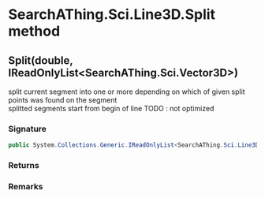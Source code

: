 # SearchAThing.Sci.Line3D.Split method
## Split(double, IReadOnlyList<SearchAThing.Sci.Vector3D>)
split current segment into one or more depending on which of given split points was found on the segment            
            splitted segments start from begin of line
            TODO : not optimized

### Signature
```csharp
public System.Collections.Generic.IReadOnlyList<SearchAThing.Sci.Line3D> Split(double tolLen, IReadOnlyList<SearchAThing.Sci.Vector3D> splitPts)
```
### Returns

### Remarks

